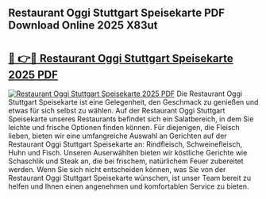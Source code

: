 ## Restaurant Oggi Stuttgart Speisekarte PDF Download Online 2025 X83ut

# <h2><a href="http://gca8ivl.nevu.top/?p=Restaurant+Oggi+Stuttgart+Speisekarte">🔗 👉🔴 Restaurant Oggi Stuttgart Speisekarte 2025 PDF</a></h2>

[![Restaurant Oggi Stuttgart Speisekarte 2025 PDF](https://i.imgur.com/dBaPXMq.png)](http://gca8ivl.nevu.top/?p=Restaurant+Oggi+Stuttgart+Speisekarte)
Die Restaurant Oggi Stuttgart Speisekarte ist eine Gelegenheit, den Geschmack zu genießen und etwas für sich selbst zu wählen. Auf der Restaurant Oggi Stuttgart Speisekarte unseres Restaurants befindet sich ein Salatbereich, in dem Sie leichte und frische Optionen finden können. Für diejenigen, die Fleisch lieben, bieten wir eine umfangreiche Auswahl an Gerichten auf der Restaurant Oggi Stuttgart Speisekarte an: Rindfleisch, Schweinefleisch, Huhn und Fisch. Unseren Auserwählten bieten wir köstliche Gerichte wie Schaschlik und Steak an, die bei frischem, natürlichem Feuer zubereitet werden. Wenn Sie sich nicht entscheiden können, was Sie von der Restaurant Oggi Stuttgart Speisekarte wünschen, ist unser Team bereit zu helfen und Ihnen einen angenehmen und komfortablen Service zu bieten.
